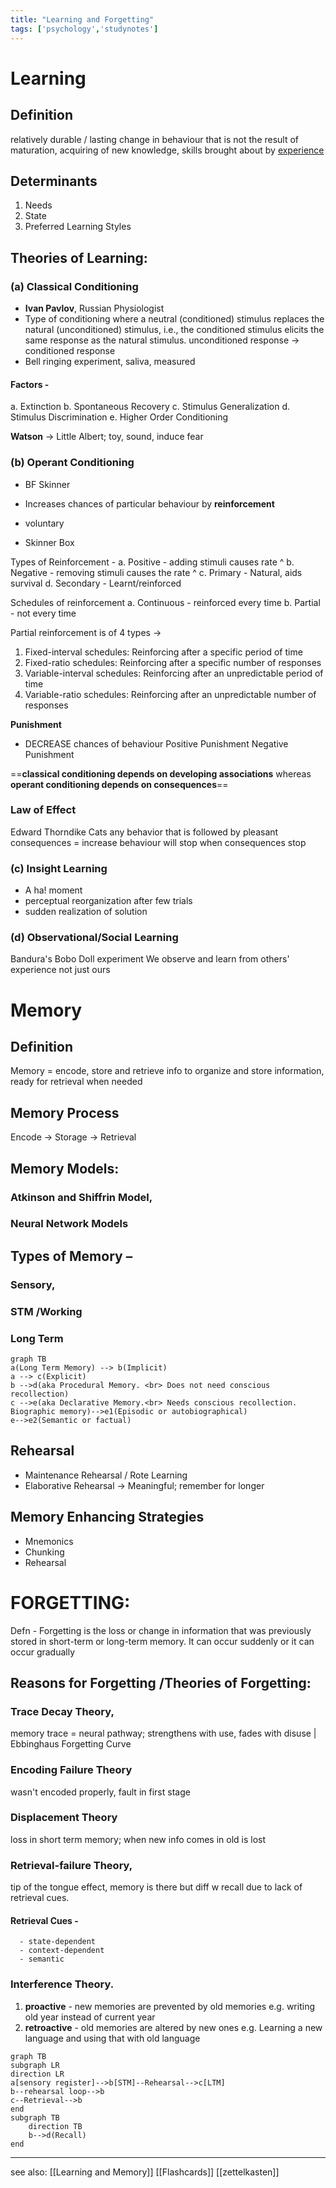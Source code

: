 ```yaml
---
title: "Learning and Forgetting"
tags: ['psychology','studynotes']
---
```



# Learning
## Definition
relatively durable / lasting change in behaviour that is not the result of maturation, 
acquiring of new knowledge, skills
brought about by <u>experience</u>

## Determinants
1. Needs
2. State
3. Preferred Learning Styles

## Theories of Learning:
### (a) Classical Conditioning
- **Ivan Pavlov**, Russian Physiologist
- Type of conditioning where a neutral (conditioned) stimulus replaces the natural (unconditioned) stimulus, i.e., the conditioned stimulus elicits the same response as the natural stimulus. unconditioned response -> conditioned response
- Bell ringing experiment, saliva, measured

#### Factors -
a. Extinction
b. Spontaneous Recovery
c. Stimulus Generalization
d. Stimulus Discrimination
e. Higher Order Conditioning

**Watson** -> Little Albert; toy, sound, induce fear

### (b) Operant Conditioning
- BF Skinner
- Increases chances of particular behaviour by **reinforcement**
- voluntary

- Skinner Box

Types of Reinforcement - 
a. Positive  -  adding stimuli causes rate ^
b. Negative - removing stimuli causes the rate ^
c. Primary - Natural, aids survival
d. Secondary - Learnt/reinforced

Schedules of reinforcement 
a. Continuous - reinforced every time
b. Partial - not every time 

Partial reinforcement is of 4 types ->
1. Fixed-interval schedules: Reinforcing after a specific period of time 
2. Fixed-ratio schedules: Reinforcing after a specific number of responses 
3. Variable-interval schedules: Reinforcing after an unpredictable period of time
4. Variable-ratio schedules: Reinforcing after an unpredictable number of responses

**Punishment**
- DECREASE chances of behaviour
Positive Punishment
Negative Punishment

==**classical conditioning depends on developing associations** whereas **operant conditioning depends on consequences**==

### Law of Effect
Edward Thorndike 
Cats
any behavior that is followed by pleasant consequences = increase behaviour
will stop when consequences stop 

### (c) Insight Learning
- A ha! moment
- perceptual reorganization after few trials
- sudden realization of solution

### (d) Observational/Social Learning
Bandura's Bobo Doll experiment
We observe and learn from others' experience not just ours 



# Memory
## Definition
Memory = encode, store and retrieve info 
to organize and store information, ready for retrieval when needed

## Memory Process
Encode -> Storage -> Retrieval

## Memory Models:
### Atkinson and Shiffrin Model,
### Neural Network Models

## Types of Memory –
### Sensory,
### STM /Working
### Long Term
```mermaid
graph TB
a(Long Term Memory) --> b(Implicit)
a --> c(Explicit)
b -->d(aka Procedural Memory. <br> Does not need conscious recollection)
c -->e(aka Declarative Memory.<br> Needs conscious recollection. Biographic memory)-->e1(Episodic or autobiographical)
e-->e2(Semantic or factual)
```
## Rehearsal
- Maintenance Rehearsal / Rote Learning
- Elaborative Rehearsal -> Meaningful; remember for longer

## Memory Enhancing Strategies
- Mnemonics 
- Chunking
- Rehearsal

# FORGETTING:

Defn - Forgetting is the loss or change in information that was previously stored in short-term or long-term memory. It can occur suddenly or it can occur gradually

## Reasons for Forgetting /Theories of Forgetting:
### Trace Decay Theory,
memory trace = neural pathway; strengthens with use, fades with disuse | Ebbinghaus Forgetting Curve
### Encoding Failure Theory
wasn't encoded properly, fault in first stage
### Displacement Theory
loss in short term memory; when new info comes in old is lost
### Retrieval-failure Theory,
tip of the tongue effect, memory is there but diff w recall due to lack of retrieval cues. 
#### Retrieval Cues -
	  - state-dependent
	  - context-dependent
	  - semantic

### Interference Theory.
1. **proactive** - new memories are prevented by old memories 
	e.g. writing old year instead of current year 
2. **retroactive** - old memories are altered by new ones
	e.g. Learning a new language and using that with old language

```mermaid
graph TB
subgraph LR
direction LR
a[sensory register]-->b[STM]--Rehearsal-->c[LTM]
b--rehearsal loop-->b
c--Retrieval-->b
end
subgraph TB
	direction TB
	b-->d(Recall)
end
```

--- 

see also: 
[[Learning and Memory]]
[[Flashcards]]
[[zettelkasten]]
